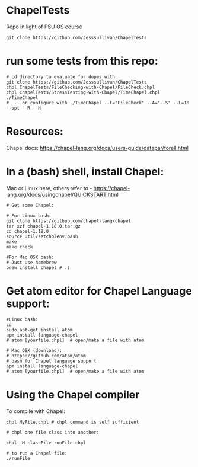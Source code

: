 # ChapelTests

Repo in light of PSU OS course

```
git clone https://github.com/Jesssullivan/ChapelTests
```
# run some tests from this repo:

```
# cd directory to evaluate for dupes with 
git clone https://github.com/Jesssullivan/ChapelTests
chpl ChapelTests/FileChecking-with-Chapel/FileCheck.chpl
chpl ChapelTests/StressTesting-with-Chapel/TimeChapel.chpl
./TimeChapel 
#  ...or configure with ./TimeChapel --F="FileCheck" --A="--S" --L=10 --opt --R --N
```
# Resources:

Chapel docs:
https://chapel-lang.org/docs/users-guide/datapar/forall.html


# In a (bash) shell, install Chapel:  
 Mac or Linux here, others refer to -
 https://chapel-lang.org/docs/usingchapel/QUICKSTART.html

```
# Get some Chapel:

# For Linux bash:
git clone https://github.com/chapel-lang/chapel
tar xzf chapel-1.18.0.tar.gz
cd chapel-1.18.0
source util/setchplenv.bash
make
make check

#For Mac OSX bash:
# Just use homebrew
brew install chapel # :)
```
# Get atom editor for Chapel Language support:
```
#Linux bash:
cd
sudo apt-get install atom
apm install language-chapel
# atom [yourfile.chpl]  # open/make a file with atom

# Mac OSX (download):
# https://github.com/atom/atom
# bash for Chapel language support
apm install language-chapel
# atom [yourfile.chpl]  # open/make a file with atom

```

# Using the Chapel compiler 

To compile with Chapel:
```
chpl MyFile.chpl # chpl command is self sufficient

# chpl one file class into another:

chpl -M classFile runFile.chpl 

# to run a Chapel file:
./runFile
```
